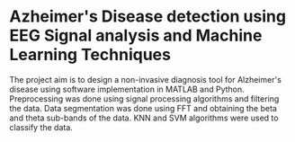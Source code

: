 # Azheimer's Disease detection using EEG Signal analysis and Machine Learning Techniques
The project aim is to design a non-invasive diagnosis tool for Alzheimer's disease using software implementation in MATLAB and Python.
Preprocessing was done using signal processing algorithms and filtering the data.
Data segmentation was done using FFT and obtaining the beta and theta sub-bands of the data.
KNN and SVM algorithms were used to classify the data.
